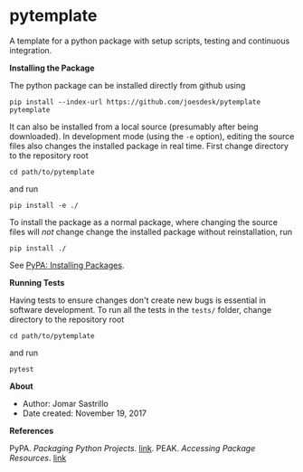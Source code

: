 # pytemplate

A template for a python package with setup scripts, testing and continuous integration.


__Installing the Package__

The python package can be installed directly from github using
```
pip install --index-url https://github.com/joesdesk/pytemplate pytemplate
```

It can also be installed from a local source (presumably after being downloaded). In development mode (using the `-e` option), editing the source files also changes the installed package in real time. First change directory to the repository root
```
cd path/to/pytemplate
```

and run
```
pip install -e ./
```

To install the package as a normal package, where changing the source files will _not_ change change the installed package without reinstallation, run
```
pip install ./
```

See [PyPA: Installing Packages](https://packaging.python.org/tutorials/installing-packages/#installing-from-other-indexes).


__Running Tests__

Having tests to ensure changes don't create new bugs is essential in software development.
To run all the tests in the `tests/` folder, change directory to the repository root
```
cd path/to/pytemplate
```
and run
```
pytest
```


__About__

- Author: Jomar Sastrillo
- Date created: November 19, 2017


__References__

PyPA. _Packaging Python Projects_. [link](https://packaging.python.org/tutorials/packaging-projects/#uploading-your-project-to-pypi).
PEAK. _Accessing Package Resources_. [link](http://peak.telecommunity.com/DevCenter/PythonEggs#accessing-package-resources)
